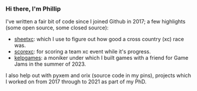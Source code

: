 ### Hi there, I'm Phillip

I've written a fair bit of code since I joined Github in 2017; a few highlights (some open source, some closed source):

- [sheetxc](https://sheetxc.vercel.app/): which I use to figure out how good a cross country (xc) race was.
- [scorexc](https://scorexc.vercel.app/): for scoring a team xc event while it's progress.
- [kelpgames](https://kelpgames.itch.io/): a moniker under which I built games with a friend for Game Jams in the summer of 2023.

I also help out with pyxem and orix (source code in my pins), projects which I worked on from 2017 through to 2021 as part of my PhD.
